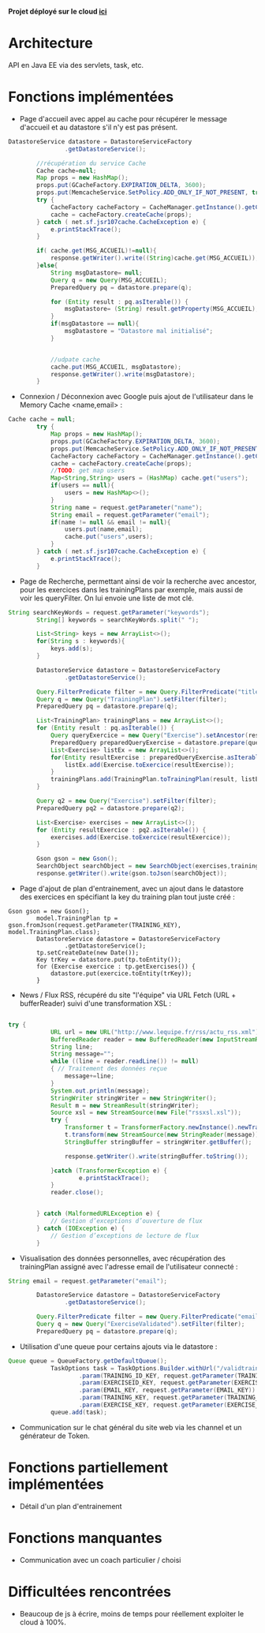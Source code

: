 **Projet déployé sur le cloud [ici](https://projethd-1195.appspot.com)**

# Architecture
API en Java EE via des servlets, task, etc.

# Fonctions implémentées
+ Page d'accueil avec appel au cache pour récupérer le message d'accueil et au datastore s'il n'y est pas présent.

```JAVA
DatastoreService datastore = DatastoreServiceFactory
                .getDatastoreService();

        //récupération du service Cache
        Cache cache=null;
        Map props = new HashMap();
        props.put(GCacheFactory.EXPIRATION_DELTA, 3600);
        props.put(MemcacheService.SetPolicy.ADD_ONLY_IF_NOT_PRESENT, true);
        try {
            CacheFactory cacheFactory = CacheManager.getInstance().getCacheFactory();
            cache = cacheFactory.createCache(props);
        } catch ( net.sf.jsr107cache.CacheException e) {
            e.printStackTrace();
        }

        if( cache.get(MSG_ACCUEIL)!=null){
            response.getWriter().write((String)cache.get(MSG_ACCUEIL));
        }else{
            String msgDatastore= null;
            Query q = new Query(MSG_ACCUEIL);
            PreparedQuery pq = datastore.prepare(q);

            for (Entity result : pq.asIterable()) {
                msgDatastore= (String) result.getProperty(MSG_ACCUEIL);
            }
            if(msgDatastore == null){
                msgDatastore = "Datastore mal initialisé";
            }


            //udpate cache
            cache.put(MSG_ACCUEIL, msgDatastore);
            response.getWriter().write(msgDatastore);
        }

```

- Connexion / Déconnexion avec Google puis ajout de l'utilisateur dans le Memory Cache <name,email> :

```JAVA
Cache cache = null;
        try {
            Map props = new HashMap();
            props.put(GCacheFactory.EXPIRATION_DELTA, 3600);
            props.put(MemcacheService.SetPolicy.ADD_ONLY_IF_NOT_PRESENT, true);
            CacheFactory cacheFactory = CacheManager.getInstance().getCacheFactory();
            cache = cacheFactory.createCache(props);
            //TODO: get map users
            Map<String,String> users = (HashMap) cache.get("users");
            if(users == null){
                users = new HashMap<>();
            }
            String name = request.getParameter("name");
            String email = request.getParameter("email");
            if(name != null && email != null){
                users.put(name,email);
                cache.put("users",users);
            }
        } catch ( net.sf.jsr107cache.CacheException e) {
            e.printStackTrace();
        }

```

- Page de Recherche, permettant ainsi de voir la recherche avec ancestor, pour les exercices dans les trainingPlans par exemple, mais aussi de voir les queryFilter. On lui envoie une liste de mot clé.

```JAVA
String searchKeyWords = request.getParameter("keywords");
        String[] keywords = searchKeyWords.split(" ");

        List<String> keys = new ArrayList<>();
        for(String s : keywords){
            keys.add(s);
        }

        DatastoreService datastore = DatastoreServiceFactory
                .getDatastoreService();

        Query.FilterPredicate filter = new Query.FilterPredicate("title", Query.FilterOperator.IN,keys);
        Query q = new Query("TrainingPlan").setFilter(filter);
        PreparedQuery pq = datastore.prepare(q);

        List<TrainingPlan> trainingPlans = new ArrayList<>();
        for (Entity result : pq.asIterable()) {
            Query queryExercice = new Query("Exercise").setAncestor(result.getKey());
            PreparedQuery preparedQueryExercise = datastore.prepare(queryExercice);
            List<Exercise> listEx = new ArrayList<>();
            for(Entity resultExercise : preparedQueryExercise.asIterable()){
                listEx.add(Exercise.toExercice(resultExercise));
            }
            trainingPlans.add(TrainingPlan.toTrainingPlan(result, listEx));
        }

        Query q2 = new Query("Exercise").setFilter(filter);
        PreparedQuery pq2 = datastore.prepare(q2);

        List<Exercise> exercises = new ArrayList<>();
        for (Entity resultExercice : pq2.asIterable()) {
            exercises.add(Exercise.toExercice(resultExercice));
        }

        Gson gson = new Gson();
        SearchObject searchObject = new SearchObject(exercises,trainingPlans);
        response.getWriter().write(gson.toJson(searchObject));

```


- Page d'ajout de plan d'entrainement, avec un ajout dans le datastore des exercices en spécifiant la key du training plan tout juste créé :

```
Gson gson = new Gson();
        model.TrainingPlan tp = gson.fromJson(request.getParameter(TRAINING_KEY), model.TrainingPlan.class);
        DatastoreService datastore = DatastoreServiceFactory
                .getDatastoreService();
        tp.setCreateDate(new Date());
        Key trKey = datastore.put(tp.toEntity());
        for (Exercise exercice : tp.getExercises()) {
            datastore.put(exercice.toEntity(trKey));
        }

```

- News / Flux RSS, récupéré du site "l'équipe" via URL Fetch (URL + bufferReader) suivi d'une transformation XSL :

```JAVA

try {
            URL url = new URL("http://www.lequipe.fr/rss/actu_rss.xml");
            BufferedReader reader = new BufferedReader(new InputStreamReader(url.openStream()));
            String line;
            String message="";
            while ((line = reader.readLine()) != null)
            { // Traitement des données reçue
                message+=line;
            }
            System.out.println(message);
            StringWriter stringWriter = new StringWriter();
            Result m = new StreamResult(stringWriter);
            Source xsl = new StreamSource(new File("rssxsl.xsl"));
            try {
                Transformer t = TransformerFactory.newInstance().newTransformer(xsl);
                t.transform(new StreamSource(new StringReader(message)), m);
                StringBuffer stringBuffer = stringWriter.getBuffer();

                response.getWriter().write(stringBuffer.toString());

            }catch (TransformerException e) {
                    e.printStackTrace();
            }
            reader.close();


        } catch (MalformedURLException e) {
            // Gestion d’exceptions d’ouverture de flux
        } catch (IOException e) {
            // Gestion d’exceptions de lecture de flux
        }

```

- Visualisation des données personnelles, avec récupération des trainingPlan assigné avec l'adresse email de l'utilisateur connecté :

```JAVA
String email = request.getParameter("email");

        DatastoreService datastore = DatastoreServiceFactory
                .getDatastoreService();

        Query.FilterPredicate filter = new Query.FilterPredicate("email", Query.FilterOperator.EQUAL,email);
        Query q = new Query("ExerciseValidated").setFilter(filter);
        PreparedQuery pq = datastore.prepare(q);


```

- Utilisation d'une queue pour certains ajouts via le datastore :

```JAVA
Queue queue = QueueFactory.getDefaultQueue();
            TaskOptions task = TaskOptions.Builder.withUrl("/validtrainingexercise")
                    .param(TRAINING_ID_KEY, request.getParameter(TRAINING_ID_KEY))
                    .param(EXERCISEID_KEY, request.getParameter(EXERCISEID_KEY))
                    .param(EMAIL_KEY, request.getParameter(EMAIL_KEY))
                    .param(TRAINING_KEY, request.getParameter(TRAINING_KEY))
                    .param(EXERCISE_KEY, request.getParameter(EXERCISE_KEY));
            queue.add(task);
```
- Communication sur le chat général du site web via les channel et un générateur de Token.

# Fonctions partiellement implémentées
- Détail d'un plan d'entrainement

# Fonctions manquantes
- Communication avec un coach particulier / choisi

# Difficultées rencontrées
- Beaucoup de js à écrire, moins de temps pour réellement exploiter le cloud à 100%.
